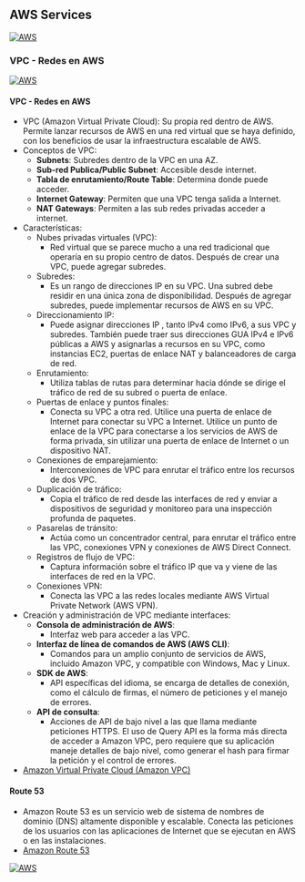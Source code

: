 ## AWS Services
[![AWS](https://img.shields.io/badge/AWS_Services-ff9900?style=for-the-badge&logo=amazon&logoColor=white&labelColor=101010)](https://github.com/Alberto-mt/AWS/blob/main/Resumen_Dev_DevOps/index.md)

### VPC - Redes en AWS
[![AWS](https://img.shields.io/badge/VPC_Redes_en_AWS-c044b8?style=for-the-badge&logo=amazon&logoColor=white&labelColor=101010)](https://github.com/Alberto-mt/AWS/blob/main/Resumen_Dev_DevOps/categories/VPC_Redes_en_AWS.md)

#### VPC - Redes en AWS
- VPC (Amazon Virtual Private Cloud): Su propia red dentro de AWS.
Permite lanzar recursos de AWS en una red virtual que se haya definido, con los beneficios 
de usar la infraestructura escalable de AWS.
- Conceptos de VPC:
	- **Subnets**: Subredes dentro de la VPC en una AZ.
	- **Sub-red Publica/Public Subnet**: Accesible desde internet.
	- **Tabla de enrutamiento/Route Table**: Determina donde puede acceder.
	- **Internet Gateway**: Permiten que una VPC tenga salida a Internet.
	- **NAT Gateways**: Permiten a las sub redes privadas acceder a internet.
- Características:
	- Nubes privadas virtuales (VPC):
		- Red virtual que se parece mucho a una red tradicional que operaría en su 
		propio centro de datos. Después de crear una VPC, puede agregar subredes.
	- Subredes:
		- Es un rango de direcciones IP en su VPC. Una subred debe residir en una 
		única zona de disponibilidad. Después de agregar subredes, puede 
		implementar recursos de AWS en su VPC.
	- Direccionamiento IP:
		- Puede asignar direcciones IP , tanto IPv4 como IPv6, a sus VPC y subredes. También
		puede traer sus direcciones GUA IPv4 e IPv6 públicas a AWS y asignarlas a 
		recursos en su VPC, como instancias EC2, puertas de enlace NAT y 
		balanceadores de carga de red.
	- Enrutamiento:
		- Utiliza tablas de rutas para determinar hacia dónde se dirige el tráfico 
		de red de su subred o puerta de enlace.
	- Puertas de enlace y puntos finales:
		- Conecta su VPC a otra red. Utilice una puerta de enlace de Internet para 
		conectar su VPC a Internet. Utilice un punto de enlace de la VPC para 
		conectarse a los servicios de AWS de forma privada, sin utilizar una 
		puerta de enlace de Internet o un dispositivo NAT.
	- Conexiones de emparejamiento:
 		- Interconexiones de VPC para enrutar el tráfico entre los recursos de dos VPC.
	- Duplicación de tráfico:
		- Copia el tráfico de red desde las interfaces de red y enviar a 
		dispositivos de seguridad y monitoreo para una inspección profunda de paquetes.
	- Pasarelas de tránsito:
		- Actúa como un concentrador central, para enrutar el tráfico entre las 
		VPC, conexiones VPN y conexiones de AWS Direct Connect.
	- Registros de flujo de VPC:
		- Captura información sobre el tráfico IP que va y viene de las interfaces
		de red en la VPC.
	- Conexiones VPN: 
		- Conecta las VPC a las redes locales mediante AWS Virtual Private Network 
		(AWS VPN).
- Creación y administración de VPC mediante interfaces:
	- **Consola de administración de AWS**: 
		- Interfaz web para acceder a las VPC.
	- **Interfaz de línea de comandos de AWS (AWS CLI)**: 
		- Comandos para un amplio conjunto de servicios de AWS, incluido Amazon VPC,
 		y compatible con Windows, Mac y Linux.
	- **SDK de AWS**: 
		- API específicas del idioma, se encarga de detalles de conexión, como el 
		cálculo de firmas, el número de peticiones y el manejo de errores.
	- **API de consulta**: 
		- Acciones de API de bajo nivel a las que llama mediante peticiones HTTPS. 
		El uso de Query API es la forma más directa de acceder a Amazon VPC, pero 
		requiere que su aplicación maneje detalles de bajo nivel, como generar el 
		hash para firmar la petición y el control de errores.
- [Amazon Virtual Private Cloud (Amazon VPC)](https://aws.amazon.com/es/vpc/)

#### Route 53
- Amazon Route 53 es un servicio web de sistema de nombres de dominio (DNS) altamente 
disponible y escalable. Conecta las peticiones de los usuarios con las aplicaciones de 
Internet que se ejecutan en AWS o en las instalaciones.
- [Amazon Route 53](https://aws.amazon.com/es/route53/)

[![AWS](https://img.shields.io/badge/Inicio-c044b8?style=for-the-badge&label=&#9650;&logoColor=white&labelColor=101010)](https://github.com/Alberto-mt/AWS/blob/main/Resumen_Dev_DevOps/categories/VPC_Redes_en_AWS.md)
